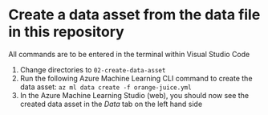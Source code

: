 # Create a data asset from the data file in this repository

All commands are to be entered in the terminal within Visual Studio Code

1. Change directories to `02-create-data-asset`
1. Run the following Azure Machine Learning CLI command to create the data asset: `az ml data create -f orange-juice.yml`
1. In the Azure Machine Learning Studio (web), you should now see the created data asset in the _Data_ tab on the left hand side

